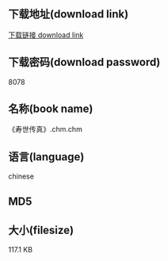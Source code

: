 ## 下载地址(download link)
[下载链接 download link](https://tutu365.netlify.app/?s=%E3%80%8A%E5%AF%BF%E4%B8%96%E4%BC%A0%E7%9C%9F%E3%80%8B.chm)

## 下载密码(download password)
8078

## 名称(book name)
《寿世传真》.chm.chm

## 语言(language)
chinese

## MD5


## 大小(filesize)
117.1 KB
